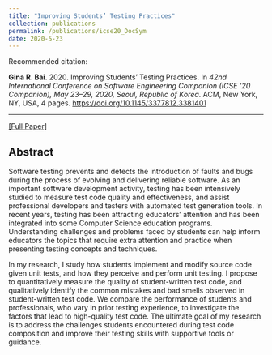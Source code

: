 ```yaml
---
title: "Improving Students’ Testing Practices"
collection: publications
permalink: /publications/icse20_DocSym
date: 2020-5-23
---
```

Recommended citation: 

**Gina R. Bai**. 2020. Improving Students’ Testing Practices. In <i>42nd International Conference on Software Engineering Companion (ICSE ’20 Companion), May 23–29, 2020, Seoul, Republic of Korea</i>. ACM, New York, NY, USA, 4 pages. https://doi.org/10.1145/3377812.3381401

---
[[Full Paper]](http://ginabai.github.io/files/PaperPreprints/icse20_DocSym.pdf)

## Abstract
Software testing prevents and detects the introduction of faults and bugs during the process of evolving and delivering reliable software. As an important software development activity, testing has been intensively studied to measure test code quality and effectiveness, and assist professional developers and testers with automated test generation tools. In recent years, testing has been attracting educators’ attention and has been integrated into some Computer Science education programs. Understanding challenges and problems faced by students can help inform educators the topics that require extra attention and practice when presenting testing concepts and techniques.

In my research, I study how students implement and modify source code given unit tests, and how they perceive and perform unit testing. I propose to quantitatively measure the quality of student-written test code, and qualitatively identify the common mistakes and bad smells observed in student-written test code. We compare the performance of students and professionals, who vary in prior testing experience, to investigate the factors that lead to high-quality test code. The ultimate goal of my research is to address the challenges students encountered during test code composition and improve their testing skills with supportive tools or guidance.
